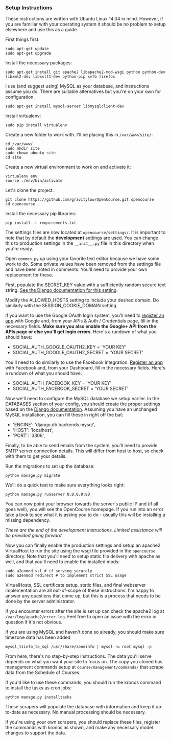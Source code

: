 ### Setup Instructions

These instructions are written with Ubuntu Linux 14.04 in mind. However, if you
are familiar with your operating system it should be no problem to setup elsewhere
and use this as a guide.

First things first:

    sudo apt-get update
    sudo apt-get upgrade

Install the necessary packages:

    sudo apt-get install git apache2 libapache2-mod-wsgi python python-dev libxml2-dev libxslt1-dev python-pip xvfb firefox

I use (and suggest using) MySQL as your database, and instructions assume you do.
There are suitable alternatives but you're on your own for configuration.

    sudo apt-get install mysql-server libmysqlclient-dev

Install virtualenv:

    sudo pip install virtualenv

Create a new folder to work with. I'll be placing this in ```/var/www/site/```:

    cd /var/www/
    sudo mkdir site
    sudo chown ubuntu site
    cd site

Create a new virtual environment to work on and activate it:

    virtualenv env
    source ./env/bin/activate

Let's clone the project.

    git clone https://github.com/gravitylow/OpenCourse.git opencourse
    cd opencourse

Install the necessary pip libraries:

    pip install -r requirements.txt

The settings files are now located at ```opencourse/settings/```. It is important to note that by default the **development** settings are used. You can change this to production settings in the ```__init__.py``` file in this directory when you're ready.

Open ```common.py``` up using your favorite text editor because we have some work to do. Some private values have been removed from the settings file and have been noted in comments. You'll need to provide your own replacement for these.

First, populate the SECRET_KEY value with a sufficiently random secure text string. [See the Django documentation for this setting](https://docs.djangoproject.com/en/1.8/ref/settings/#secret-key).

Modify the ALLOWED_HOSTS setting to include your desired domain. Do similarly with the SESSION_COOKIE_DOMAIN setting.

If you want to use the Google OAuth login system, you'll need to [register an app](https://console.developers.google.com/project) with Google and, from your APIs & Auth / Credentials page, fill in the necessary fields. **Make sure you also enable the Google+ API from the APIs page or else you'll get login errors**. Here's a rundown of what you should have:

* SOCIAL_AUTH_GOOGLE_OAUTH2_KEY = 'YOUR KEY'
* SOCIAL_AUTH_GOOGLE_OAUTH2_SECRET = 'YOUR SECRET'

You'll need to do similarly to use the Facebook integration. [Register an app](https://developers.facebook.com/apps/) with Facebook and, from your Dashboard, fill in the necessary fields. Here's a rundown of what you should have:

* SOCIAL_AUTH_FACEBOOK_KEY = 'YOUR KEY'
* SOCIAL_AUTH_FACEBOOK_SECRET = 'YOUR SECRET'

Now we'll need to configure the MySQL database we setup earlier. In the DATABASES section of your config, you should create the proper settings based on the [Django documentation](https://docs.djangoproject.com/en/1.8/ref/settings/#databases). Assuming you have an unchanged MySQL installation, you can fill these in right off the bat:

* 'ENGINE': 'django.db.backends.mysql',
* 'HOST': 'localhost',
* 'PORT': '3306',

Finally, to be able to send emails from the system, you'll need to provide SMTP server connection details. This will differ from host to host, so check with them to get your details.

Run the migrations to set up the database:

    python manage.py migrate

We'll do a quick test to make sure everything looks right:

    python manage.py runserver 0.0.0.0:80

You can now point your browser towards the server's public IP and (if all goes well), you will see the OpenCourse homepage. If you run into an error take a look to see what it is asking you to do - usually this will be installing a missing dependency.

*These are the end of the development instructions. Limited assistance will be provided going forward.*

Now you can finally enable the production settings and setup an apache2 VirtualHost to run the site using the wsgi file
provided in the ```opencourse``` directory. Note that you'll need to setup static file delivery with apache as well, and that
you'll need to enable the installed mods:

    sudo a2enmod ssl # if serving securely
    sudo a2enmod redirect # to implement strict SSL usage

VirtualHosts, SSL certificate setup, static files, and final webserver implementation are all out-of-scope of these instructions.
I'm happy to answer any questions that come up, but this is a process that needs to be done by the server administrator.

If you encounter errors after the site is set up can check the apache2 log at ```/var/log/apache2/error.log```. Feel free to open an issue with the error in question if it's not obvious.

If you are using MySQL and haven't done so already, you should make sure timezone data has been added

    mysql_tzinfo_to_sql /usr/share/zoneinfo | mysql -u root mysql -p

From here, there's no step-by-step instructions. The data you'll serve depends on what you want your site to focus on. The copy you cloned has management commands setup at ```course/management/commands/``` that scrape data from the Schedule of Courses.

If you'd like to use these commands, you should run the kronos command to install the tasks as cron jobs:

    python manage.py installtasks

These scrapers will populate the database with information and keep it up-to-date as necessary. No manual processing should be necessary.

If you're using your own scrapers, you should replace these files, register the commands with kronos as shown, and make any necessary model changes to support the data.
